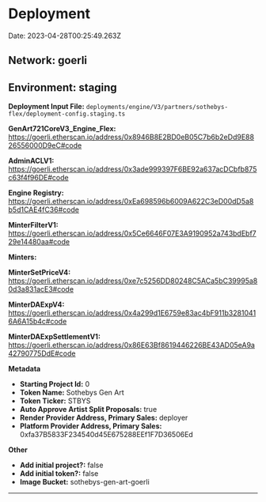 
# Deployment

Date: 2023-04-28T00:25:49.263Z

## **Network:** goerli

## **Environment:** staging

**Deployment Input File:** `deployments/engine/V3/partners/sothebys-flex/deployment-config.staging.ts`

**GenArt721CoreV3_Engine_Flex:** https://goerli.etherscan.io/address/0x8946B8E2BD0eB05C7b6b2eDd9E8826556000D9eC#code

**AdminACLV1:** https://goerli.etherscan.io/address/0x3ade999397F6BE92a637acDCbfb875c63f4f96DE#code

**Engine Registry:** https://goerli.etherscan.io/address/0xEa698596b6009A622C3eD00dD5a8b5d1CAE4fC36#code

**MinterFilterV1:** https://goerli.etherscan.io/address/0x5Ce6646F07E3A9190952a743bdEbf729e14480aa#code

**Minters:**

**MinterSetPriceV4:** https://goerli.etherscan.io/address/0xe7c5256DD80248C5ACa5bC39995a80d3a831acE3#code

**MinterDAExpV4:** https://goerli.etherscan.io/address/0x4a299d1E6759e83ac4bF911b32810416A6A15b4c#code

**MinterDAExpSettlementV1:** https://goerli.etherscan.io/address/0x86E63Bf8619446226BE43AD05eA9a42790775DdE#code



**Metadata**

- **Starting Project Id:** 0
- **Token Name:** Sothebys Gen Art
- **Token Ticker:** STBYS
- **Auto Approve Artist Split Proposals:** true
- **Render Provider Address, Primary Sales:** deployer
- **Platform Provider Address, Primary Sales:** 0xfa37B5833F234540d45E675288EEf1F7D36506Ed

**Other**

- **Add initial project?:** false
- **Add initial token?:** false
- **Image Bucket:** sothebys-gen-art-goerli

---

